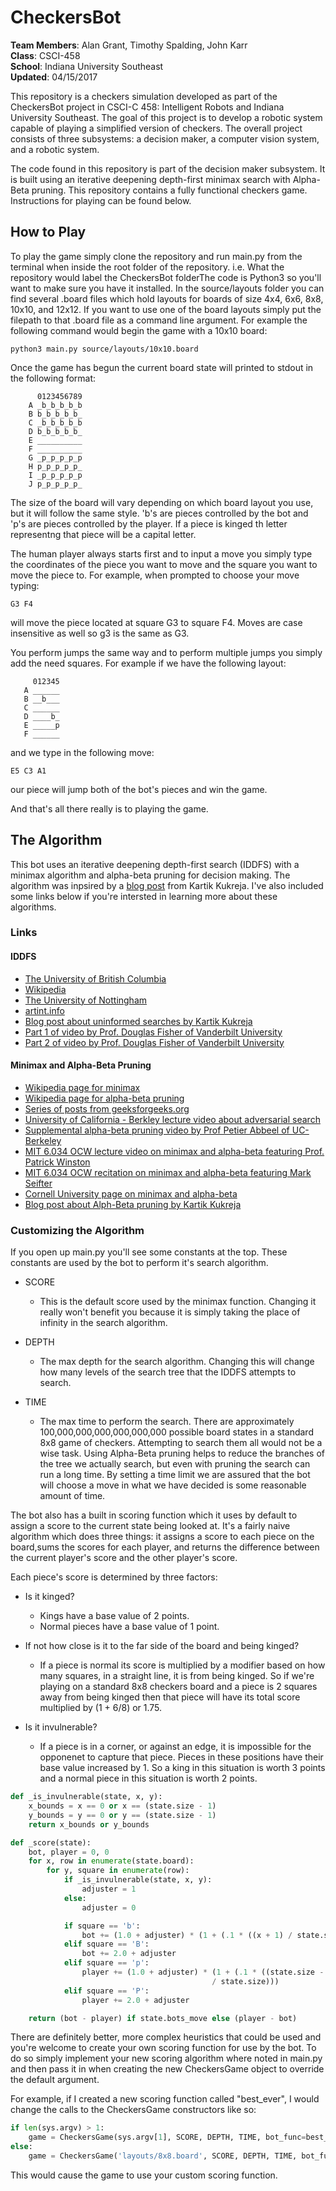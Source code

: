 # CheckersBot
**Team Members**: Alan Grant, Timothy Spalding, John Karr  
**Class**: CSCI-458  
**School**: Indiana University Southeast  
**Updated**: 04/15/2017  

This repository is a checkers simulation developed as part of the CheckersBot 
project in CSCI-C 458: Intelligent Robots and Indiana University Southeast. 
The goal of this project is to develop a robotic system capable of playing 
a simplified version of checkers. The overall project consists of three 
subsystems: a decision maker, a computer vision system, and a robotic system.  

The code found in this repository is part of the decision maker subsystem. It 
is built using an iterative deepening depth-first minimax search with 
Alpha-Beta pruning. This repository contains a fully functional checkers game. 
Instructions for playing can be found below. 

## How to Play

To play the game simply clone the repository and run main.py from the 
terminal when inside the root folder of the repository. i.e. What the 
repository would label the CheckersBot folderThe code is Python3 so you'll 
want to make sure you have it installed. In the source/layouts folder you can 
find several .board files which hold layouts for boards of size 4x4, 6x6, 8x8, 
10x10, and 12x12. If you want to use one of the board layouts simply put the 
filepath to that .board file as a command line argument. For example the 
following command would begin the game with a 10x10 board:

``python3 main.py source/layouts/10x10.board``

Once the game has begun the current board state will printed to stdout in the 
following format:  

``` 
      0123456789
    A _b_b_b_b_b
    B b_b_b_b_b_
    C _b_b_b_b_b
    D b_b_b_b_b_
    E __________
    F __________
    G _p_p_p_p_p
    H p_p_p_p_p_
    I _p_p_p_p_p
    J p_p_p_p_p_
```

The size of the board will vary depending on which board layout you use, but it 
will follow the same style. 'b's are pieces controlled by the bot and 'p's are 
pieces controlled by the player. If a piece is kinged th letter representng 
that piece will be a capital letter.  

The human player always starts first and to input a move you simply type the 
coordinates of the piece you want to move and the square you want to move the 
piece to. For example, when prompted to choose your move typing:  

``G3 F4``

will move the piece located at square G3 to square F4. Moves are case 
insensitive as well so g3 is the same as G3.  

You perform jumps the same way and to perform multiple jumps you simply add 
the need squares. For example if we have the following layout:

``` 
     012345
   A ______
   B __b___
   C ______
   D ____b_
   E _____p
   F ______
```
and we type in the following move:

``E5 C3 A1``

our piece will jump both of the bot's pieces and win the game.   

And that's all there really is to playing the game.  

## The Algorithm

This bot uses an iterative deepening depth-first search (IDDFS) with a minimax 
algorithm and alpha-beta pruning for decision making. The algorithm was inpsired by a 
[blog post](https://kartikkukreja.wordpress.com/2015/07/12/creating-a-bot-for-checkers/)
 from Kartik Kukreja. I've also included some links below if you're intersted 
in learning more about these algorithms.   

### Links

#### IDDFS

* [The University of British Columbia](https://www.cs.ubc.ca/~hutter/teaching/cpsc322/2-Search6-final.pdf)
* [Wikipedia](https://en.wikipedia.org/wiki/Iterative_deepening_depth-first_search)
* [The University of Nottingham](http://www.cs.nott.ac.uk/~pszbsl/G52APT/slides/09-Iterative-deepening.pdf)
* [artint.info](http://artint.info/html/ArtInt_62.html)
* [Blog post about uninformed searches by Kartik Kukreja](https://kartikkukreja.wordpress.com/2015/05/30/uninformed-search-algorithms/)
* [Part 1 of video by Prof. Douglas Fisher of Vanderbilt University](https://www.youtube.com/watch?v=7QcoJjSVT38)
* [Part 2 of video by Prof. Douglas Fisher of Vanderbilt University](https://www.youtube.com/watch?v=5MpT0EcOIyM)

#### Minimax and Alpha-Beta Pruning
* [Wikipedia page for minimax](https://en.wikipedia.org/wiki/Minimax)
* [Wikipedia page for alpha-beta pruning](https://en.wikipedia.org/wiki/Alpha%E2%80%93beta_pruning)
* [Series of posts from geeksforgeeks.org](http://www.geeksforgeeks.org/minimax-algorithm-in-game-theory-set-1-introduction/)
* [University of California - Berkley lecture video about adversarial search](https://www.youtube.com/watch?feature=player_embedded&v=cwbjLIahbv8)
* [Supplemental alpha-beta pruning video by Prof Petier Abbeel of UC-Berkeley](https://www.youtube.com/watch?v=xBXHtz4Gbdo)
* [MIT 6.034 OCW lecture video on minimax and alpha-beta featuring Prof. Patrick Winston](https://www.youtube.com/watch?v=STjW3eH0Cik)
* [MIT 6.034 OCW recitation on minimax and alpha-beta featuring Mark Seifter](https://www.youtube.com/watch?v=hM2EAvMkhtk)
* [Cornell University page on minimax and alpha-beta](https://www.cs.cornell.edu/courses/cs312/2002sp/lectures/rec21.htm)
* [Blog post about Alph-Beta pruning by Kartik Kukreja](https://kartikkukreja.wordpress.com/2014/06/29/alphabetasearch/)
 
### Customizing the Algorithm
If you open up main.py you'll see some constants at the top. These constants 
are used by the bot to perform it's search algorithm.

* SCORE
  * This is the default score used by the minimax function. Changing it really 
won't benefit you because it is simply taking the place of infinity in the 
search algorithm. 

* DEPTH
  * The max depth for the search algorithm. Changing this will change how 
many levels of the search tree that the IDDFS attempts to search.

* TIME
  * The max time to perform the search. There are approximately 
100,000,000,000,000,000,000 possible board states in a standard 8x8 game of 
checkers. Attempting to search them all would not be a wise task. Using 
Alpha-Beta pruning helps to reduce the branches of the tree we actually search,
but even with pruning the search can run a long time. By setting a time limit
 we are assured that the bot will choose a move in what we have decided is some
 reasonable amount of time.

The bot also has a built in scoring function which it uses by default to assign
a score to the current state being looked at. It's a fairly naive algorithm 
which does three things: it assigns a score to each piece on the board,sums the
scores for each player, and returns the difference between the current player's 
score and the other player's score.

Each piece's score is determined by three factors: 

* Is it kinged?
  * Kings have a base value of 2 points. 
  * Normal pieces have a base value of 1 point.

* If not how close is it to the far side of the board and being kinged?
  * If a piece is normal its score is multiplied by a modifier based on how many 
squares, in a straight line, it is from being kinged. So if we're playing on a 
standard 8x8 checkers board and a piece is 2 squares away from being kinged 
then that piece will have its total score multiplied by (1 + 6/8) or 1.75.

* Is it invulnerable?

  * If a piece is in a corner, or against an edge, it is impossible for the 
opponenet to capture that piece. Pieces in these positions have their base 
value increased by 1. So a king in this situation is worth 3 points and a 
normal piece in this situation is worth 2 points.

```python
def _is_invulnerable(state, x, y):
    x_bounds = x == 0 or x == (state.size - 1)
    y_bounds = y == 0 or y == (state.size - 1)
    return x_bounds or y_bounds

def _score(state):
    bot, player = 0, 0
    for x, row in enumerate(state.board):
        for y, square in enumerate(row):
            if _is_invulnerable(state, x, y):
                adjuster = 1 
            else:
                adjuster = 0

            if square == 'b':
                bot += (1.0 + adjuster) * (1 + (.1 * ((x + 1) / state.size)))
            elif square == 'B':
                bot += 2.0 + adjuster
            elif square == 'p':
                player += (1.0 + adjuster) * (1 + (.1 * ((state.size - x) 
                                             / state.size)))
            elif square == 'P':
                player += 2.0 + adjuster

    return (bot - player) if state.bots_move else (player - bot)
```

There are definitely better, more complex heuristics that could be used and 
you're welcome to create your own scoring function for use by the bot. To do 
so simply implement your new scoring algorithm where noted in main.py and then 
pass it in when creating the new CheckersGame object to override the default 
argument.  

For example, if I created a new scoring function called "best_ever", I would 
change the calls to the CheckersGame constructors like so:

```python
if len(sys.argv) > 1:
    game = CheckersGame(sys.argv[1], SCORE, DEPTH, TIME, bot_func=best_ever)
else:
    game = CheckersGame('layouts/8x8.board', SCORE, DEPTH, TIME, bot_func=best_ever)
```

This would cause the game to use your custom scoring function. 
